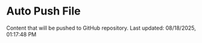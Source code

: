 # Auto Push File

Content that will be pushed to GitHub repository.
Last updated: 08/18/2025, 01:17:48 PM